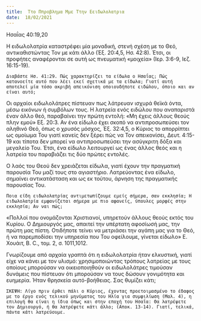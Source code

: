 ```yaml
---
title:  Ττο Ππροβλημα Μμε Ττην Εειδωλολατρια
date:  18/02/2021
---
```


Ησαΐας 40:19,20

Η ειδωλολατρία καταστρέφει μία μοναδική, στενή σχέση με το Θεό, αντικαθιστώντας Τον με κάτι άλλο (Έξ. 20:4,5, Ησ. 42:8). Έτσι, οι προφήτες αναφέρονται σε αυτή ως πνευματική «μοιχεία» (Ιερ. 3:6-9, Ιεζ. 16:15-19).

`Διαβάστε Ησ. 41:29. Πώς χαρακτηρίζει τα είδωλα ο Ησαΐας; Πώς κατανοείτε αυτό που λέει εκεί σχετικά με τα είδωλα; Γιατί αυτή αποτελεί μία τόσο ακριβή απεικόνιση οποιουδήποτε ειδώλου, όποιο και αν είναι αυτό;`

Οι αρχαίοι ειδωλολάτρες πίστευαν πως λάτρευαν ισχυρά θεϊκά όντα, μέσω εικόνων ή συμβόλων τους. Η λατρεία ενός ειδώλου που αναπαριστά έναν άλλο θεό, παραβαίνει την πρώτη εντολή: «Μη έχεις άλλους θεούς πλην εμού» Εξ. 20:3. Αν ένα είδωλο έχει σκοπό να αντιπροσωπεύσει τον αληθινό Θεό, όπως ο χρυσός μόσχος, Έξ. 32:4,5, ο Κύριος το απορρίπτει ως ομοίωμα Του γιατί κανείς δεν ξέρει πώς να Τον απεικονίσει, Δευτ. 4:15-19 και τίποτα δεν μπορεί να αντιπροσωπεύσει την ασύγκριτη δόξα και μεγαλείο Του. Έτσι, ένα είδωλο λειτουργεί ως ένας άλλος θεός και η λατρεία του παραβιάζει τις δύο πρώτες εντολές.

Ο λαός του Θεού δεν χρειάζεται είδωλα, γιατί έχουν την πραγματική παρουσία Του μαζί τους στο αγιαστήριο. Λατρεύοντας ένα είδωλο, σημαίνει αντικατάσταση και ως εκ τούτου, άρνηση της πραγματικής παρουσίας Του.

`Ποια είδη ειδωλολατρίας αντιμετωπίζουμε εμείς σήμερα, σαν εκκλησία; Η ειδωλολατρία εμφανίζεται σήμερα με πιο αφανείς, ύπουλες μορφές στην εκκλησία; Αν ναι πώς;`

«Πολλοί που ονομάζονται Χριστιανοί, υπηρετούν άλλους θεούς εκτός του Κυρίου. Ο Δημιουργός μας, απαιτεί την υπέρτατη αφοσίωσή μας, την πρώτη μας πίστη. Οτιδήποτε τείνει να μετριάσει την αγάπη μας για το Θεό, ή να παρεμποδίσει την υπηρεσία που Του οφείλουμε, γίνεται είδωλο» Ε. Χουάιτ, B. C., τομ. 2, σ. 1011,1012.

Γνωρίζουμε από αρχαία γραπτά ότι η ειδωλολατρία ήταν ελκυστική, γιατί είχε να κάνει με τον υλισμό: χρησιμοποιώντας τρόπους λατρείας με τους οποίους μπορούσαν να οικειοποιηθούν οι ειδωλολάτρες τιμούσαν δυνάμεις που πίστευαν ότι μπορούσαν να τους δώσουν γονιμότητα και ευημερία. Ήταν θρησκεία αυτό-βοήθειας. Σας θυμίζει κάτι;

`ΣΚΕΨΗ: Λίγο πριν έρθει πάλι ο Κύριος, έχοντας προετοιμασμένο το έδαφος με το έργο ενός τελικού μηνύματος του Ηλία για συμφιλίωση (Μαλ. 4), η επιλογή θα είναι η ίδια όπως και στην εποχή του Ησαΐα: Θα λατρέψετε τον Δημιουργό, ή θα λατρέψετε κάτι άλλο; (Αποκ. 13-14). Γιατί, τελικά, πάντα κάτι λατρεύουμε.`